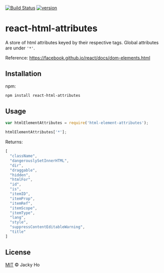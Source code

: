 [![Build Status][build-badge]][build-page]
[![version][version-badge]][package]

# react-html-attributes

A store of html attributes keyed by their respective tags. Global attributes
are under `'*'`.

Reference: https://facebook.github.io/react/docs/dom-elements.html

## Installation

npm:

```bash
npm install react-html-attributes
```

## Usage

```javascript
var htmlElementAttributes = require('html-element-attributes');
```

```javascript
htmlElementAttributes['*'];
```

Returns:

```javascript
[
  "className",
  "dangerouslySetInnerHTML",
  "dir",
  "draggable",
  "hidden",
  "htmlFor",
  "id",
  "is",
  "itemID",
  "itemProp",
  "itemRef",
  "itemScope",
  "itemType",
  "lang",
  "style",
  "suppressContentEditableWarning",
  "title"
]
```

## License

[MIT][license] © Jacky Ho

<!-- Definition -->
[license]: LICENSE
[build-page]: https://travis-ci.org/wooorm/html-element-attributes
[build-badge]: https://img.shields.io/travis/jackyho112/react-html-attributes.svg
[version-badge]: https://img.shields.io/npm/v/react-html-attributes.svg?style=flat-square
[package]: https://www.npmjs.com/package/react-html-attributes
